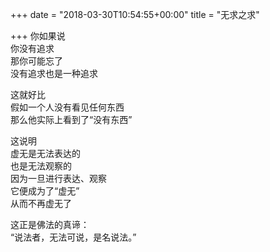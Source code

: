 +++
date = "2018-03-30T10:54:55+00:00"
title = "无求之求"

+++
你如果说  
你没有追求  
那你可能忘了  
没有追求也是一种追求  
  
这就好比  
假如一个人没有看见任何东西  
那么他实际上看到了“没有东西”  
  
这说明  
虚无是无法表达的  
也是无法观察的  
因为一旦进行表达、观察  
它便成为了“虚无”  
从而不再虚无了  
  
这正是佛法的真谛：  
“说法者，无法可说，是名说法。”  